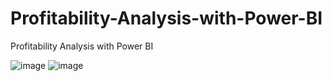 # Profitability-Analysis-with-Power-BI
Profitability Analysis with Power BI

![image](https://github.com/duleid/Profitability-Analysis-with-Power-BI/assets/70983380/658e6fbf-b6bc-4ac6-bbba-d74f786a591c)
![image](https://github.com/duleid/Profitability-Analysis-with-Power-BI/assets/70983380/ccce2285-4c82-4be1-887d-4d3b32e500f7)

